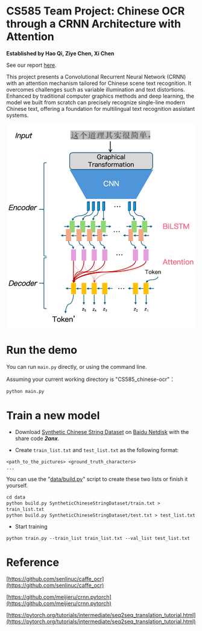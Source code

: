 # CS585 Team Project: Chinese OCR through a CRNN Architecture with Attention

**Established by Hao Qi, Ziye Chen, Xi Chen**

See our report [here](https://github.com/haoqi-ai/CS585_chinese-ocr/blob/main/report.pdf).  

This project presents a Convolutional Recurrent Neural Network (CRNN) with an attention mechanism tailored for Chinese scene text recognition. It overcomes challenges such as variable illumination and text distortions. Enhanced by traditional computer graphics methods and deep learning, the model we built from scratch can precisely recognize single-line modern Chinese text, offering a foundation for multilingual text recognition assistant systems.

![workflow](https://github.com/haoqi-ai/CS585_chinese-ocr/blob/main/workflow.png)  

# Run the demo
You can run `main.py` directly, or using the command line.

Assuming your current working directory is "CS585_chinese-ocr"：  
```bash
python main.py
```

# Train a new model

* Download [Synthetic Chinese String Dataset](https://github.com/senlinuc/caffe_ocr) on [Baidu Netdisk](https://pan.baidu.com/s/1bHRP2eAcU8a7ff0n-VTX_A) with the share code ***2anx***.  

* Create `train_list.txt` and `test_list.txt` as the following format:
```
<path_to_the_pictures> <ground_truth_characters>
...
```
You can use the "[data/build.py](https://github.com/haoqi-ai/CS585_chinese-ocr/blob/main/data/build.py)" script to create these two lists or finish it yourself.
```
cd data
python build.py SyntheticChineseStringDataset/train.txt > train_list.txt
python build.py SyntheticChineseStringDataset/test.txt > test_list.txt
```

* Start training
```
python train.py --train_list train_list.txt --val_list test_list.txt
``` 

# Reference
[https://github.com/senlinuc/caffe_ocr](https://github.com/senlinuc/caffe_ocr) 

[https://github.com/meijieru/crnn.pytorch](https://github.com/meijieru/crnn.pytorch) 

[https://pytorch.org/tutorials/intermediate/seq2seq_translation_tutorial.html](https://pytorch.org/tutorials/intermediate/seq2seq_translation_tutorial.html)
